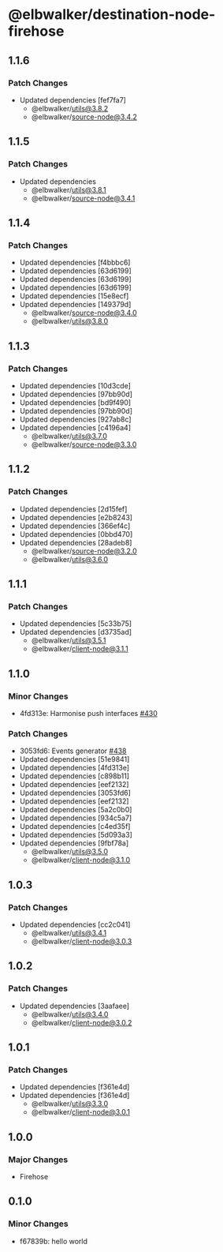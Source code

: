# @elbwalker/destination-node-firehose

## 1.1.6

### Patch Changes

- Updated dependencies [fef7fa7]
  - @elbwalker/utils@3.8.2
  - @elbwalker/source-node@3.4.2

## 1.1.5

### Patch Changes

- Updated dependencies
  - @elbwalker/utils@3.8.1
  - @elbwalker/source-node@3.4.1

## 1.1.4

### Patch Changes

- Updated dependencies [f4bbbc6]
- Updated dependencies [63d6199]
- Updated dependencies [63d6199]
- Updated dependencies [63d6199]
- Updated dependencies [15e8ecf]
- Updated dependencies [149379d]
  - @elbwalker/source-node@3.4.0
  - @elbwalker/utils@3.8.0

## 1.1.3

### Patch Changes

- Updated dependencies [10d3cde]
- Updated dependencies [97bb90d]
- Updated dependencies [bd9f490]
- Updated dependencies [97bb90d]
- Updated dependencies [927ab8c]
- Updated dependencies [c4196a4]
  - @elbwalker/utils@3.7.0
  - @elbwalker/source-node@3.3.0

## 1.1.2

### Patch Changes

- Updated dependencies [2d15fef]
- Updated dependencies [e2b8243]
- Updated dependencies [366ef4c]
- Updated dependencies [0bbd470]
- Updated dependencies [28adeb8]
  - @elbwalker/source-node@3.2.0
  - @elbwalker/utils@3.6.0

## 1.1.1

### Patch Changes

- Updated dependencies [5c33b75]
- Updated dependencies [d3735ad]
  - @elbwalker/utils@3.5.1
  - @elbwalker/client-node@3.1.1

## 1.1.0

### Minor Changes

- 4fd313e: Harmonise push interfaces
  [#430](https://github.com/elbwalker/walkerOS/issues/430)

### Patch Changes

- 3053fd6: Events generator
  [#438](https://github.com/elbwalker/walkerOS/issues/438)
- Updated dependencies [51e9841]
- Updated dependencies [4fd313e]
- Updated dependencies [c898b11]
- Updated dependencies [eef2132]
- Updated dependencies [3053fd6]
- Updated dependencies [eef2132]
- Updated dependencies [5a2c0b0]
- Updated dependencies [934c5a7]
- Updated dependencies [c4ed35f]
- Updated dependencies [5d093a3]
- Updated dependencies [9fbf78a]
  - @elbwalker/utils@3.5.0
  - @elbwalker/client-node@3.1.0

## 1.0.3

### Patch Changes

- Updated dependencies [cc2c041]
  - @elbwalker/utils@3.4.1
  - @elbwalker/client-node@3.0.3

## 1.0.2

### Patch Changes

- Updated dependencies [3aafaee]
  - @elbwalker/utils@3.4.0
  - @elbwalker/client-node@3.0.2

## 1.0.1

### Patch Changes

- Updated dependencies [f361e4d]
- Updated dependencies [f361e4d]
  - @elbwalker/utils@3.3.0
  - @elbwalker/client-node@3.0.1

## 1.0.0

### Major Changes

- Firehose

## 0.1.0

### Minor Changes

- f67839b: hello world
